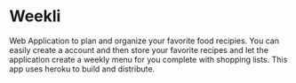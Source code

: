 # Weekli
Web Application to plan and organize your favorite food recipies. You can easily create a account and then store your favorite recipes and let the application create a weekly menu for you complete with shopping lists. This app uses heroku to build and distribute.
